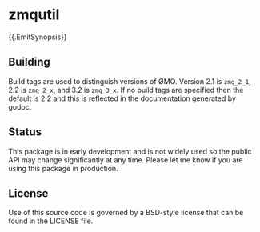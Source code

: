 # zmqutil

{{.EmitSynopsis}}

## Building

Build tags are used to distinguish versions of ØMQ.  Version 2.1 is
`zmq_2_1`, 2.2 is `zmq_2_x`, and 3.2 is `zmq_3_x`.  If no build tags are
specified then the default is 2.2 and this is reflected in the
documentation generated by godoc.

## Status

This package is in early development and is not widely used so the
public API may change significantly at any time.  Please let me know if
you are using this package in production.

## License

Use of this source code is governed by a BSD-style license that can be
found in the LICENSE file.
